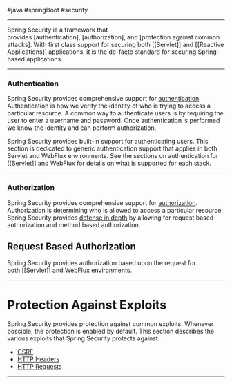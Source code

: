 #java #springBoot #security

---

Spring Security is a framework that provides [authentication], [authorization], and [protection against common attacks]. With first class support for securing both [[Servlet]] and [[Reactive Applications]] applications, it is the de-facto standard for securing Spring-based applications.

---

### Authentication

Spring Security provides comprehensive support for [authentication](https://en.wikipedia.org/wiki/Authentication). Authentication is how we verify the identity of who is trying to access a particular resource. A common way to authenticate users is by requiring the user to enter a username and password. Once authentication is performed we know the identity and can perform authorization.

Spring Security provides built-in support for authenticating users. This section is dedicated to generic authentication support that applies in both Servlet and WebFlux environments. See the sections on authentication for [[Servlet]] and WebFlux for details on what is supported for each stack.

---

### Authorization

Spring Security provides comprehensive support for [authorization](https://en.wikipedia.org/wiki/Authorization). Authorization is determining who is allowed to access a particular resource. Spring Security provides [defense in depth](https://en.wikipedia.org/wiki/Defense_in_depth_(computing)) by allowing for request based authorization and method based authorization.

## Request Based Authorization

Spring Security provides authorization based upon the request for both [[Servlet]] and WebFlux environments.

---

# Protection Against Exploits

Spring Security provides protection against common exploits. Whenever possible, the protection is enabled by default. This section describes the various exploits that Spring Security protects against.

-   [CSRF](https://docs.spring.io/spring-security/reference/features/exploits/csrf.html)
-   [HTTP Headers](https://docs.spring.io/spring-security/reference/features/exploits/headers.html)
-   [HTTP Requests](https://docs.spring.io/spring-security/reference/features/exploits/http.html)

---